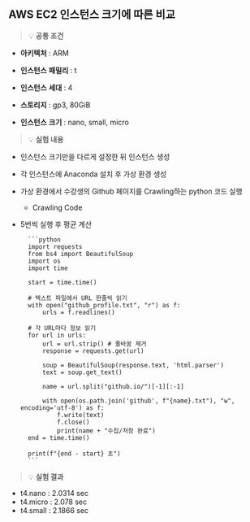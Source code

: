 ## AWS EC2 인스턴스 크기에 따른 비교


> 💡 **공통 조건**
- **아키텍처** : ARM
- **인스턴스** **패밀리** : t
- **인스턴스** **세대** : 4
- **스토리지** : gp3, 80GiB

- **인스턴스** **크기** : nano, small, micro


> 💡 **실험 내용**

- 인스턴스 크기만을 다르게 설정한 뒤 인스턴스 생성
- 각 인스턴스에 Anaconda 설치 후 가상 환경 생성
- 가상 환경에서 수강생의 Github 페이지를 Crawling하는 python 코드 실행
    - Crawling Code
- 5번씩 실행 후 평균 계산
        
        ```python
        import requests
        from bs4 import BeautifulSoup
        import os
        import time
        
        start = time.time()
        
        # 텍스트 파일에서 URL 한줄씩 읽기
        with open("github_profile.txt", "r") as f:
            urls = f.readlines()
        
        # 각 URL마다 정보 읽기
        for url in urls:
            url = url.strip() # 줄바꿈 제거
            response = requests.get(url)
        
            soup = BeautifulSoup(response.text, 'html.parser')
            text = soup.get_text()
        
            name = url.split("github.io/")[-1][:-1]
        
            with open(os.path.join('github', f"{name}.txt"), "w", encoding='utf-8') as f:
                f.write(text)
                f.close()
                print(name + "수집/저장 완료")
        end = time.time()
        
        print(f"{end - start} 초")
        ```
        

> 💡 **실험 결과**

- t4.nano : 2.0314 sec
- t4.micro : 2.078 sec
- t4.small : 2.1866 sec
